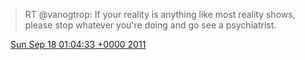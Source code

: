 > RT @vanogtrop: If your reality is anything like most reality shows, please stop whatever you're doing and go see a psychiatrist\.

<img src="../../media/tweet.ico" width="12" /> [Sun Sep 18 01:04:33 +0000 2011](https://twitter.com/DromerDenker/status/115229690939183104)